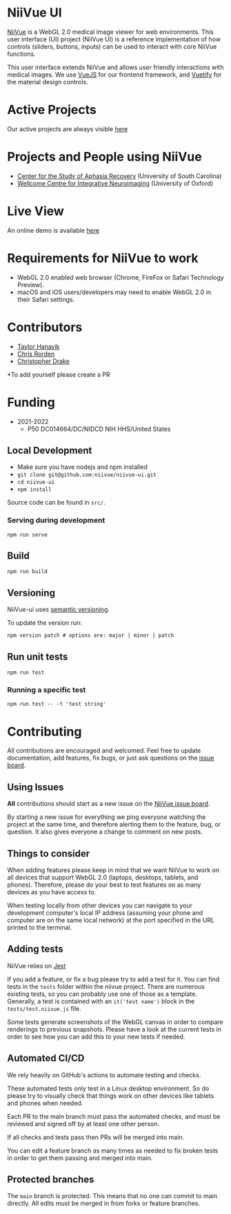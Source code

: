 # NiiVue UI

[NiiVue](https://github.com/niivue/niivue) is a WebGL 2.0 medical image viewer for web environments. This user interface (UI) project (NiiVue UI) is a reference implementation of how controls (sliders, buttons, inputs) can be used to interact with core NiiVue functions. 

This user interface extends NiiVue and allows user friendly interactions with medical images. We use [VueJS](https://vuejs.org/) for our frontend framework, and [Vuetify](https://vuetifyjs.com/en/) for the material design controls. 

# Active Projects

Our active projects are always visible [here](https://github.com/orgs/niivue/projects)

# Projects and People using NiiVue

- [Center for the Study of Aphasia Recovery](https://cstar.sc.edu/) (University of South Carolina)
- [Wellcome Centre for Integrative Neuroimaging](https://www.win.ox.ac.uk/) (University of Oxford)

# Live View

An online demo is available [here](https://niivue.github.io/niivue-ui/)

# Requirements for NiiVue to work  

- WebGL 2.0 enabled web browser (Chrome, FireFox or Safari Technology Preview).
- macOS and iOS users/developers may need to enable WebGL 2.0 in their Safari settings.

# Contributors

- [Taylor Hanayik](https://github.com/hanayik)
- [Chris Rorden](https://github.com/neurolabusc)
- [Christopher Drake](https://github.com/cdrake)

*To add yourself please create a PR

# Funding

- 2021-2022
  - P50 DC014664/DC/NIDCD NIH HHS/United States

## Local Development

- Make sure you have nodejs and npm installed
- `git clone git@github.com:niivue/niivue-ui.git`
- `cd niivue-ui`
- `npm install`

Source code can be found in `src/`.

### Serving during development

```
npm run serve
```

## Build

```
npm run build
```


## Versioning

NiiVue-ui uses [semantic versioning](https://semver.org/). 

To update the version run:

```
npm version patch # options are: major | minor | patch
```

## Run unit tests

```
npm run test
```

### Running a specific test

```
npm run test -- -t 'test string'
```

# Contributing

All contributions are encouraged and welcomed. Feel free to update documentation, add features, fix bugs, or just ask questions on the [issue board](https://github.com/niivue/niivue-ui/issues). 

## Using Issues

**All** contributions should start as a new issue on the [NiiVue issue board](https://github.com/niivue/niivue-ui/issues). 

By starting a new issue for everything we ping everyone watching the project at the same time, and therefore alerting them to the feature, bug, or question. It also gives everyone a change to comment on new posts. 

## Things to consider

When adding features please keep in mind that we want NiiVue to work on all devices that support WebGL 2.0 (laptops, desktops, tablets, and phones). Therefore, please do your best to test features on as many devices as you have access to. 

When testing locally from other devices you can navigate to your development computer's local IP address (assuming your phone and computer are on the same local network) at the port specified in the URL printed to the terminal.

## Adding tests

NiiVue relies on [Jest](https://jestjs.io/)

If you add a feature, or fix a bug please try to add a test for it. You can find tests in the `tests` folder within the niivue project. There are numerous existing tests, so you can probably use one of those as a template. Generally, a test is contained with an `it('test name')` block in the `tests/test.niivue.js` file.

Some tests generate screenshots of the WebGL canvas in order to compare renderings to previous snapshots. Please have a look at the current tests in order to see how you can add this to your new tests if needed. 

## Automated CI/CD

We rely heavily on GitHub's actions to automate testing and checks.

These automated tests only test in a Linux desktop environment. So do please try to visually check that things work on other devices like tablets and phones when needed. 

Each PR to the main branch must pass the automated checks, and must be reviewed and signed off by at least one other person. 

If all checks and tests pass then PRs will be merged into main. 

You can edit a feature branch as many times as needed to fix broken tests in order to get them passing and merged into main. 

## Protected branches

The `main` branch is protected. This means that no one can commit to main directly. All edits must be merged in from forks or feature branches. 